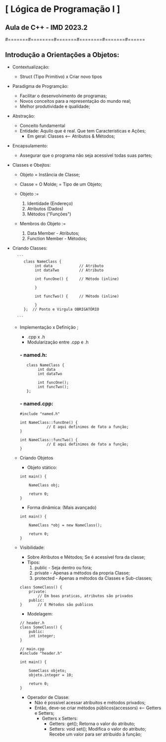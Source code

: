 # [ Lógica de Programação I ]

## Aula de C++ - IMD 2023.2


#=======#========#=======#========#=======#======

## Introdução a Orientações a Objetos:


- Contextualização:

    - Struct (Tipo Primitivo) x Criar novo tipos


- Paradigma de Programção:

    - Facilitar o desenvolvimento de programas;
    - Novos conceitos para a representação do mundo real;
    - Melhor produtividade e qualidade;


- Abstração:

    - Conceito fundamental 
    - Entidade: Aquilo que é real. Que tem Caracteristicas e Ações;
        - Em geral: Classes <-- Atributos & Métodos;


- Encapsulamento:

    - Assegurar que o programa não seja acessível todas suas partes;


- Classes e Obejtos:

    - Objeto = Instância de Classe;
    - Classe = O Molde; = Tipo de um Objeto;
    - Objeto := 
        1. Identidade (Endereço)
        2. Atributos (Dados)
        3. Métodos ("Funções")

    - Membros do Objeto := 
        1. Data Member - Atributos;
        2. Function Member - Métodos;


- Criando Classes:

        ```
           class NameClass {
                int data            // Atributo
                int dataTwo         // Atributo

                int funcOne() {     // Método (inline)

                }

                int funcTwo() {     // Método (inline)

                }
           };  // Ponto e Virgula OBRIGATÓRIO

        ```
    - Implementação x Definição ;
        - .cpp x .h
        - Modularização entre .cpp e .h
        ### - named.h:
        ```
           class NameClass {
                int data          
                int dataTwo         

                int funcOne(); 
                int funcTwo();
           };  

        ```
        ### - named.cpp:
        ```
        #include "named.h"

        int NameClass::funcOne() {
                    // E aqui definimos de fato a função;
        }

        int NameClass::funcTwo() {
                    // E aqui definimos de fato a função;
        }

        ```

    - Criando Objetos

        - Objeto stático: 

        ```
        int main() {

            NameClass obj;

            return 0;
        }

        ```

        - Forma dinâmica: (Mais avançado)

        ```
        int main() {

            NameClass *obj = new NameClass();

            return 0;
        }

        ```

    - Visibilidade:
        - Sobre Atributos e Métodos; Se é acessível fora da classe;
        - Tipos:
            1. public - Seja dentro ou fora;
            2. private - Apenas a métodos da propria Classe;
            3. protected - Apenas a métodos da Classes e Sub-classes;

        ```
        class SomeClass() {
            private:
                // Em boas praticas, atributos são privados
            public:
        }       // E Métodos são publicos

        ```
        - Modelagem:
        ```
        // header.h
        class SomeClass() {
            public:
            int integer;
        }       

        // main.cpp
        #include "header.h"

        int main() {

            SomeClass objeto;
            objeto.integer = 10;

            return 0;
        }
        ```

        - Operador de Classe:
            - Não é possível acessar atribuitos e métodos privados;
            - Então, deve-se criar métodos públicos(accessors) <-- Getters e Setters;
                - Getters x Setters:
                    - Getters: <Tipo de Retorno> get<Nome do Atributo>();
                        Retorna o valor do atributo;
                    - Setters: void set<Nome do Atributo>(<argumentos>);
                        Modifica o valor do atributo; Recebe um valor para ser atribuido à função;
                    